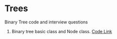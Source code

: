 # Trees
Binary Tree code and interview questions
1. Binary tree basic class and Node class. [Code Link](https://github.com/InterviewCodingUSA/Trees/tree/main/BinTreeBasicsAndClases/untitled/src)